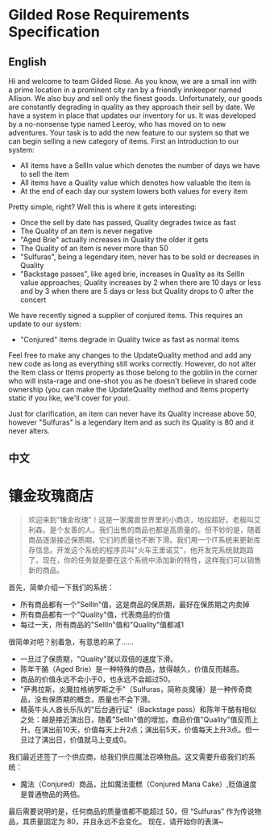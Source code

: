 # Gilded Rose Requirements Specification

## English
Hi and welcome to team Gilded Rose. As you know, we are a small inn with a prime location in a
prominent city ran by a friendly innkeeper named Allison. We also buy and sell only the finest goods.
Unfortunately, our goods are constantly degrading in quality as they approach their sell by date. We
have a system in place that updates our inventory for us. It was developed by a no-nonsense type named
Leeroy, who has moved on to new adventures. Your task is to add the new feature to our system so that
we can begin selling a new category of items. First an introduction to our system:

- All items have a SellIn value which denotes the number of days we have to sell the item
- All items have a Quality value which denotes how valuable the item is
- At the end of each day our system lowers both values for every item
 
Pretty simple, right? Well this is where it gets interesting:

- Once the sell by date has passed, Quality degrades twice as fast
- The Quality of an item is never negative
- "Aged Brie" actually increases in Quality the older it gets
- The Quality of an item is never more than 50
- "Sulfuras", being a legendary item, never has to be sold or decreases in Quality
- "Backstage passes", like aged brie, increases in Quality as its SellIn value approaches;
Quality increases by 2 when there are 10 days or less and by 3 when there are 5 days or less but
Quality drops to 0 after the concert

We have recently signed a supplier of conjured items. This requires an update to our system:

- "Conjured" items degrade in Quality twice as fast as normal items

Feel free to make any changes to the UpdateQuality method and add any new code as long as everything
still works correctly. However, do not alter the Item class or Items property as those belong to the
goblin in the corner who will insta-rage and one-shot you as he doesn't believe in shared code
ownership (you can make the UpdateQuality method and Items property static if you like, we'll cover
for you).

Just for clarification, an item can never have its Quality increase above 50, however "Sulfuras" is a
legendary item and as such its Quality is 80 and it never alters.

## 中文
# 镶金玫瑰商店

> 欢迎来到"镶金玫瑰"！这是一家魔兽世界里的小商店，地段超好。老板叫艾利森，是个友善的人。我们出售的商品也都是高质量的。但不妙的是，随着商品逐渐接近保质期，它们的质量也不断下滑。我们用一个IT系统来更新库存信息。开发这个系统的程序员叫"火车王里诺艾"，他开发完系统就跑路了。现在，你的任务就是要在这个系统中添加新的特性，这样我们可以销售新的商品。

首先，简单介绍一下我们的系统：

* 所有商品都有一个"SellIn"值，这是商品的保质期，最好在保质期之内卖掉
* 所有商品都有一个"Quality"值，代表商品的价值
* 每过一天，所有商品的"SellIn"值和"Quality"值都减1

很简单对吧？别着急，有意思的来了……

* 一旦过了保质期，"Quality"就以双倍的速度下滑。
* 陈年干酪（Aged Brie）是一种特殊的商品，放得越久，价值反而越高。
* 商品的价值永远不会小于0，也永远不会超过50。
* "萨弗拉斯，炎魔拉格纳罗斯之手"（Sulfuras，简称炎魔锤）是一种传奇商品，没有保质期的概念，质量也不会下滑。
* 精英牛头人酋长乐队的"后台通行证"（Backstage pass）和陈年干酪有相似之处：越是接近演出日，随着"SellIn"值的增加，商品价值"Quality"值反而上升。在演出前10天，价值每天上升2点；演出前5天，价值每天上升3点。但一旦过了演出日，价值就马上变成0。

我们最近还签了一个供应商，给我们供应魔法召唤物品。这又需要升级我们的系统：

* 魔法（Conjured）商品，比如魔法蛋糕（Conjured Mana Cake）,贬值速度是普通物品的两倍。

最后需要说明的是，任何商品的质量值都不能超过 50，但 “Sulfuras” 作为传说物品，其质量固定为 80，并且永远不会变化。
现在，请开始你的表演~
